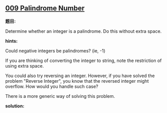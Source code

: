 
## [009 Palindrome Number](https://leetcode.com/problems/palindrome-number/description/)

**题目:**

Determine whether an integer is a palindrome. Do this without extra space.


**hints:**

Could negative integers be palindromes? (ie, -1)

If you are thinking of converting the integer to string, note the restriction of using extra space.

You could also try reversing an integer. However, if you have solved the problem "Reverse Integer", you know that the reversed integer might overflow. How would you handle such case?

There is a more generic way of solving this problem.


**solution:**
